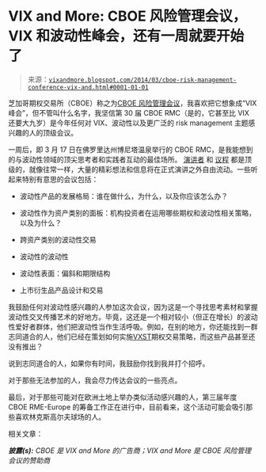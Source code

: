 <!--yml

分类：未分类

date: 2024-05-18 16:11:00

-->

# VIX and More: CBOE 风险管理会议，VIX 和波动性峰会，还有一周就要开始了

> 来源：[`vixandmore.blogspot.com/2014/03/cboe-risk-management-conference-vix-and.html#0001-01-01`](http://vixandmore.blogspot.com/2014/03/cboe-risk-management-conference-vix-and.html#0001-01-01)

芝加哥期权交易所（CBOE）称之为[CBOE 风险管理会议](http://www.cboermc.com/)，我喜欢把它想象成“VIX 峰会”，但不管叫什么名字，我坚信第 30 届 CBOE RMC（是的，它甚至比 VIX 还要大九岁）是今年任何对 VIX、波动性以及更广泛的 risk management 主题感兴趣的人的顶级会议。

一周后，即 3 月 17 日在佛罗里达州博尼塔温泉举行的 CBOE RMC，是我能想到的与波动性领域的顶尖思考者和实践者互动的最佳场所。 [演讲者](http://www.cboermc.com/speakers/) 和 [议程](http://www.cboermc.com/agenda/) 都是顶级的，就像往常一样，大量的精彩想法和信息将在正式演讲之外自由流动。一些听起来特别有意思的会议包括：

+   波动性产品的发展格局：谁在做什么，为什么，以及你应该怎么办？

+   波动性作为资产类别的面板：机构投资者在运用哪些期权和波动性相关策略，以及为什么？

+   跨资产类别的波动性交易

+   波动性的波动性

+   波动性表面：偏斜和期限结构

+   上市衍生品产品设计和交易

我鼓励任何对波动性感兴趣的人参加这次会议，因为这是一个寻找思考素材和掌握波动性交叉传播艺术的好地方。毕竟，这还是一个相对较小（但正在增长）的波动性爱好者群体，他们把波动性当作生活呼吸。例如，在别的地方，你还能找到一群志同道合的人，他们已经在策划如何实施[VXST](http://vixandmore.blogspot.com/search/label/VXST)期权交易策略，而这些产品甚至还没有推出？

说到志同道合的人，如果你有时间，我鼓励你找到我并打个招呼。

对于那些无法参加的人，我会尽力传达会议的一些亮点。

最后，对于那些可能对在欧洲土地上举办类似活动感兴趣的人，第三届年度 CBOE RME-Europe 的筹备工作正在进行中，目前看来，这个活动可能会吸引那些喜欢林克斯高尔夫球场的人。

相关文章：

****披露(s):*** *CBOE 是 VIX and More 的广告商；VIX and More 是 CBOE 风险管理会议的赞助商**
